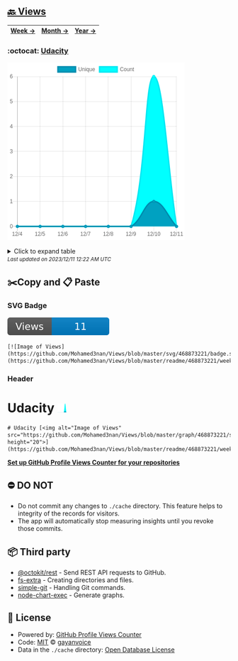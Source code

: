 ## [🔙 Views](https://github.com/Mohamed3nan/Views)
| [**Week →**](https://github.com/Mohamed3nan/Views/blob/master/readme/468873221/week.md) | [**Month →**](https://github.com/Mohamed3nan/Views/blob/master/readme/468873221/month.md) | [**Year →**](https://github.com/Mohamed3nan/Views/blob/master/readme/468873221/year.md) |
| ---- | ---- | ----- |
### :octocat: [Udacity](https://github.com/Mohamed3nan/Udacity)
![Image of Views](https://github.com/Mohamed3nan/Views/blob/master/graph/468873221/large/week.png)

<details>
	<summary>Click to expand table</summary>
	<h2>:calendar: Week Page Views Table</h2>
<table>
	<tr>
		<th>
			Last Updated
		</th>
		<th>
			Unique
		</th>
		<th>
			Count
		</th>
	</tr>
	<tr>
		<td>
			<code>2023/12/11</code>
		</td>
		<td>
			<code>0</code>
		</td>
		<td>
			<code>0</code>
		</td>
	</tr>
	<tr>
		<td>
			<code>2023/12/10</code>
		</td>
		<td>
			<code>1</code>
		</td>
		<td>
			<code>6</code>
		</td>
	</tr>
	<tr>
		<td>
			<code>2023/12/9</code>
		</td>
		<td>
			<code>0</code>
		</td>
		<td>
			<code>0</code>
		</td>
	</tr>
	<tr>
		<td>
			<code>2023/12/8</code>
		</td>
		<td>
			<code>0</code>
		</td>
		<td>
			<code>0</code>
		</td>
	</tr>
	<tr>
		<td>
			<code>2023/12/7</code>
		</td>
		<td>
			<code>0</code>
		</td>
		<td>
			<code>0</code>
		</td>
	</tr>
	<tr>
		<td>
			<code>2023/12/6</code>
		</td>
		<td>
			<code>0</code>
		</td>
		<td>
			<code>0</code>
		</td>
	</tr>
	<tr>
		<td>
			<code>2023/12/5</code>
		</td>
		<td>
			<code>0</code>
		</td>
		<td>
			<code>0</code>
		</td>
	</tr>
	<tr>
		<td>
			<code>2023/12/4</code>
		</td>
		<td>
			<code>0</code>
		</td>
		<td>
			<code>0</code>
		</td>
	</tr>
</table>

</details>
<small><i>Last updated on 2023/12/11 12:22 AM UTC</i></small>

## ✂️Copy and 📋 Paste
### SVG Badge
[![Image of Views](https://github.com/Mohamed3nan/Views/blob/master/svg/468873221/badge.svg)](https://github.com/Mohamed3nan/Views/blob/master/readme/468873221/week.md)
```readme
[![Image of Views](https://github.com/Mohamed3nan/Views/blob/master/svg/468873221/badge.svg)](https://github.com/Mohamed3nan/Views/blob/master/readme/468873221/week.md)
```
### Header
# Udacity [<img alt="Image of Views" src="https://github.com/Mohamed3nan/Views/blob/master/graph/468873221/small/week.png" height="20">](https://github.com/Mohamed3nan/Views/blob/master/readme/468873221/week.md)
```readme
# Udacity [<img alt="Image of Views" src="https://github.com/Mohamed3nan/Views/blob/master/graph/468873221/small/week.png" height="20">](https://github.com/Mohamed3nan/Views/blob/master/readme/468873221/week.md)
```
[**Set up GitHub Profile Views Counter for your repositories**](https://github.com/gayanvoice/github-profile-views-counter)
## ⛔ DO NOT
- Do not commit any changes to `./cache` directory. This feature helps to integrity of the records for visitors.
- The app will automatically stop measuring insights until you revoke those commits.
## 📦 Third party

- [@octokit/rest](https://www.npmjs.com/package/@octokit/rest) - Send REST API requests to GitHub.
- [fs-extra](https://www.npmjs.com/package/fs-extra) - Creating directories and files.
- [simple-git](https://www.npmjs.com/package/simple-git) - Handling Git commands.
- [node-chart-exec](https://www.npmjs.com/package/node-chart-exec) - Generate graphs.
## 📄 License
- Powered by: [GitHub Profile Views Counter](https://github.com/gayanvoice/github-profile-views-counter)
- Code: [MIT](./LICENSE) © [gayanvoice](https://github.com/gayanvoice/github-profile-views-counter)
- Data in the `./cache` directory: [Open Database License](https://opendatacommons.org/licenses/odbl/1-0/)